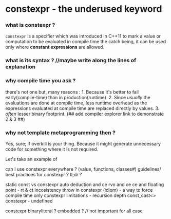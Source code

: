 # constexpr - the underused keyword

### what is constexpr ?
`constexpr` is a specifier which was introduced in C++11 to mark a value or computation to be evaluated in compile time the catch being, it can be used only where __constant expressions__ are allowed.
    
### what is its syntax ? //maybe write along the lines of explanation

### why compile time you ask ?
there's not one but, many reasons :
    1. Because it's better to fail early(compile-time) than in production(runtime).
    2. Since _usually_ the evaluations are done at compile time, less runtime overhead as the expressions evaluated at compile time are replaced directly by values.
    3. _often_ lesser binary footprint.
    (## add compiler explorer link to demonstrate 2 & 3 ##)

### why not template metaprogramming then ?
Yes, sure; if overkill is your thing. Because it might generate unnecessary code for something 
where it is not required.

Let's take an example of 

can I use constexpr everywhere ? (value, functions, classes#)
guidelines/ best practices for constexpr ?
tl;dr ?

static const vs constexpr 
auto deduction and ce
rvo and ce
ce and floating point - rt & ct incosistency
throw in constexpr (idiom) - a way to force compile time only
constexpr limitations - recursion depth
const_cast<> constexpr - undefined


constexpr binaryliteral ? embedded ? // not important for all case
